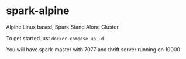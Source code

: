 # spark-alpine
Alpine Linux based, Spark Stand Alone Cluster.


To get started just `docker-compose up -d`

You will have spark-master with 7077 and thrift server running on 10000
